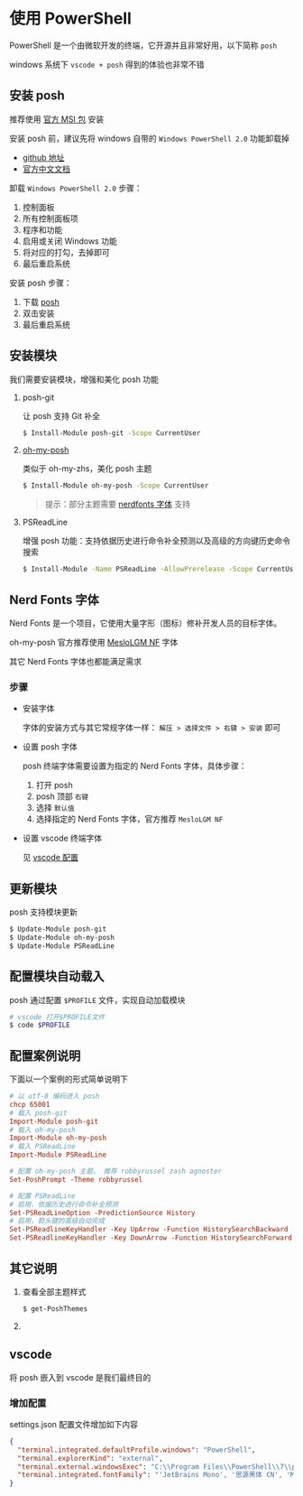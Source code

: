 # 使用 PowerShell

PowerShell 是一个由微软开发的终端，它开源并且非常好用，以下简称 `posh`

windows 系统下 `vscode + posh` 得到的体验也非常不错

## 安装 posh

推荐使用 [官方 MSI 包](https://github.com/PowerShell/PowerShell/releases/download/v7.2.0/PowerShell-7.2.0-win-x64.msi) 安装

安装 posh 前，建议先将 windows 自带的 `Windows PowerShell 2.0` 功能卸载掉

- [github 地址](https://github.com/PowerShell/PowerShell/)
- [官方中文文档](https://docs.microsoft.com/zh-cn/powershell/)

卸载 `Windows PowerShell 2.0` 步骤：

1. 控制面板
2. 所有控制面板项
3. 程序和功能
4. 启用或关闭 Windows 功能
5. 将对应的打勾，去掉即可
6. 最后重启系统

安装 posh 步骤：

1. 下载 [posh](https://github.com/PowerShell/PowerShell/releases/download/v7.2.0/PowerShell-7.2.0-win-x64.msi)
2. 双击安装
3. 最后重启系统

## 安装模块

我们需要安装模块，增强和美化 posh 功能

1. posh-git

   让 posh 支持 Git 补全

   ```sh
   $ Install-Module posh-git -Scope CurrentUser
   ```

2. [oh-my-posh](https://ohmyposh.dev/)

   类似于 oh-my-zhs，美化 posh 主题

   ```sh
   $ Install-Module oh-my-posh -Scope CurrentUser
   ```

   > 提示：部分主题需要 [nerdfonts 字体](https://github.com/ryanoasis/nerd-fonts) 支持

3. PSReadLine

   增强 posh 功能：支持依据历史进行命令补全预测以及高级的方向键历史命令搜索

   ```sh
   $ Install-Module -Name PSReadLine -AllowPrerelease -Scope CurrentUser -Force -SkipPublisherCheck
   ```

## Nerd Fonts 字体

Nerd Fonts 是一个项目，它使用大量字形（图标）修补开发人员的目标字体。

oh-my-posh 官方推荐使用 [MesloLGM NF](https://github.com/ryanoasis/nerd-fonts/releases/download/v2.1.0/Meslo.zip) 字体

其它 Nerd Fonts 字体也都能满足需求

### 步骤

- 安装字体

  字体的安装方式与其它常规字体一样： `解压 > 选择文件 > 右键 > 安装` 即可

- 设置 posh 字体

  posh 终端字体需要设置为指定的 Nerd Fonts 字体，具体步骤：

  1. 打开 posh
  2. posh 顶部 `右键`
  3. 选择 `默认值`
  4. 选择指定的 Nerd Fonts 字体，官方推荐 `MesloLGM NF`

- 设置 vscode 终端字体

  见 [vscode 配置](#vscode)

## 更新模块

posh 支持模块更新

```sh
$ Update-Module posh-git
$ Update-Module oh-my-posh
$ Update-Module PSReadLine
```

## 配置模块自动载入

posh 通过配置 `$PROFILE` 文件，实现自动加载模块

```sh
# vscode 打开$PROFILE文件
$ code $PROFILE
```

## 配置案例说明

下面以一个案例的形式简单说明下

```conf
# 以 utf-8 编码进入 posh
chcp 65001
# 载入 posh-git
Import-Module posh-git
# 载入 oh-my-posh
Import-Module oh-my-posh
# 载入 PSReadLine
Import-Module PSReadLine

# 配置 oh-my-posh 主题， 推荐 robbyrussel zash agnoster
Set-PoshPrompt -Theme robbyrussel

# 配置 PSReadLine
# 启用，依据历史进行命令补全预测
Set-PSReadLineOption -PredictionSource History
# 启用，箭头键的高级自动完成
Set-PSReadlineKeyHandler -Key UpArrow -Function HistorySearchBackward
Set-PSReadlineKeyHandler -Key DownArrow -Function HistorySearchForward
```

## 其它说明

1. 查看全部主题样式

   ```sh
   $ get-PoshThemes
   ```

2.

## vscode

将 posh 嵌入到 vscode 是我们最终目的

### 增加配置

settings.json 配置文件增加如下内容

```json
{
  "terminal.integrated.defaultProfile.windows": "PowerShell",
  "terminal.explorerKind": "external",
  "terminal.external.windowsExec": "C:\\Program Files\\PowerShell\\7\\pwsh.exe",
  "terminal.integrated.fontFamily": "'JetBrains Mono', '思源黑体 CN', 'MesloLGM NF'"
}
```
